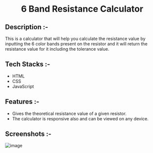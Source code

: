 # <p align="center">6 Band Resistance Calculator</p>

## Description :-

This is a calculator that will help you calculate the resistance value by inputting the 6 color bands present on the resistor and it will return the resistance value for it including the tolerance value.

## Tech Stacks :-

- HTML 
- CSS 
- JavaScript

## Features :-

- Gives the theoretical resistance value of a given resistor.
- The calculator is responsive also and can be viewed on any device.

## Screenshots :-

![image](https://github.com/user-attachments/assets/bf49c92f-34e4-4ab3-a5c2-ef2b6edd62ae)
